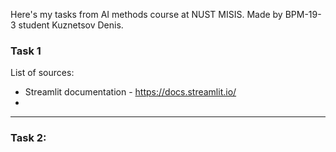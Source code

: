 Here's my tasks from AI methods course at NUST MISIS.
Made by BPM-19-3 student Kuznetsov Denis.
### Task 1

List of sources:
* Streamlit documentation - https://docs.streamlit.io/
* 
---

### Task 2:
